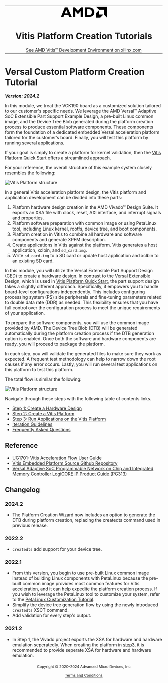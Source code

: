 ﻿<table class="sphinxhide" width="100%">
 <tr width="100%">
    <td align="center"><img src="https://raw.githubusercontent.com/Xilinx/Image-Collateral/main/xilinx-logo.png" width="30%"/><h1>Vitis Platform Creation Tutorials</h1>
    <a href="https://www.xilinx.com/products/design-tools/vitis.html">See AMD Vitis™ Development Environment on xilinx.com</br></a>
    </td>
 </tr>
</table>

# Versal Custom Platform Creation Tutorial

***Version: 2024.2***

In this module, we treat the VCK190 board as a customized solution tailored to our customer's specific needs. We leverage the AMD Versal™ Adaptive SoC Extensible Part Support Example Design, a pre-built Linux common image, and the Device Tree Blob generated during the platform creation process to produce essential software components. These components form the foundation of a dedicated embedded Versal acceleration platform tailored for the customer’s board. Finally, you will test this platform by running several applications.

If your goal is simply to create a platform for kernel validation, then the [Vitis Platform Quick Start](https://docs.amd.com/r/en-US/Vitis-Tutorials-Getting-Started/Vitis-Platform) offers a streamlined approach.

For your reference, the overall structure of this example system closely resembles the following:

![Vitis Platform structure](images/structure.svg)

In a general Vitis acceleration platform design, the Vitis platform and application development can be divided into these parts:

1. Platform hardware design creation in the AMD Vivado™ Design Suite. It exports an XSA file with clock, reset, AXI interface, and interrupt signals and properties.
2. Platform software preparation with common image or using PetaLinux tool, including Linux kernel, rootfs, device tree, and boot components.
3. Platform creation in Vitis to combine all hardware and software components and generate XPFM description.
4. Create applications in Vitis against the platform. Vitis generates a host application, xclbin, and `sd_card.img`.
5. Write `sd_card.img` to a SD card or update host application and xclbin to an existing SD card.

In this module, you will utilize the Versal Extensible Part Support Design (CED) to create a hardware design. In contrast to the Versal Extensible Design, which is used in [Vitis Platform Quick Start](https://docs.amd.com/r/en-US/Vitis-Tutorials-Getting-Started/Vitis-Platform), the part support design takes a slightly different approach. Specifically, it empowers you to handle board-level configurations independently. This includes configuring processing system (PS) side peripherals and fine-tuning parameters related to double data rate (DDR) as needed. This flexibility ensures that you have full control over the configuration process to meet the unique requirements of your application.


To prepare the software components, you will use the common image provided by AMD. The Device Tree Blob (DTB) will be generated automatically during the platform creation process if the DTB generation option is enabled. Once both the software and hardware components are ready, you will proceed to package the platform.

In each step, you will validate the generated files to make sure they work as expected. A frequent test methodology can help to narrow down the root causes if any error occurs. Lastly, you will run several test applications on this platform to test this platform.

The total flow is similar the following:

![Vitis Platform structure](images/flow.svg)

Navigate through these steps with the following table of contents links.

- [Step 1: Create a Hardware Design](./step1.md)
- [Step 2: Create a Vitis Platform](./step2.md)
- [Step 3: Run Applications on the Vitis Platform](./step3.md)
- [Iteration Guidelines](./Iteration_guideline.md)
- [Frequently Asked Questions](faq.md)

## Reference

- [UG1701: Vitis Acceleration Flow User Guide](https://docs.amd.com/r/en-US/ug1701-vitis-accelerated-embedded/Developing-Vitis-Kernels-and-Applications)
- [Vitis Embedded Platform Source Github Repository](https://github.com/Xilinx/Vitis_Embedded_Platform_Source)
- [Versal Adaptive SoC Programmable Network on Chip and Integrated Memory Controller LogiCORE IP Product Guide (PG313)](https://docs.amd.com/r/en-US/pg313-network-on-chip)

## Changelog
### 2024.2
- The Platform Creation Wizard now includes an option to generate the DTB during platform creation, replacing the createdts command used in previous release.
### 2022.2

- `createdts` add support for your device tree.

### 2022.1

- From this version, you begin to use pre-built Linux common image instead of building Linux components with PetaLinux because the pre-built common image provides most common features for Vitis acceleration, and it can help expedite the platform creation process. If you wish to leverage the PetaLinux tool to customize your system, refer to the [PetaLinux Customization Tutorial](../../Feature_Tutorials/02_petalinux_customization/README.md).
- Simplify the device tree generation flow by using the newly introduced `createdts` XSCT command.
- Add validation for every step's output.

### 2021.2

- In Step 1, the Vivado project exports the XSA for hardware and hardware emulation seperatedly. When creating the platform in [step3](./step3.md), it is recommended to provide seperate XSA for hardware and hardware emulation.

<p class="sphinxhide" align="center"><sub>Copyright © 2020–2024 Advanced Micro Devices, Inc</sub></p>

<p class="sphinxhide" align="center"><sup><a href="https://www.amd.com/en/corporate/copyright">Terms and Conditions</a></sup></p>
